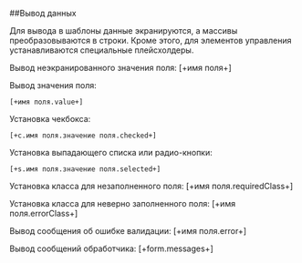 ##Вывод данных

Для вывода в шаблоны данные экранируются, а массивы преобразовываются в строки. Кроме этого, для элементов управления устанавливаются специальные плейсхолдеры.

Вывод неэкранированного значения поля:
[+имя поля+]

Вывод значения поля: 
```
[+имя поля.value+]
```

Установка чекбокса: 
```
[+c.имя поля.значение поля.checked+]
```

Установка выпадающего списка или радио-кнопки: 
```
[+s.имя поля.значение поля.selected+]
```

Установка класса для незаполненного поля:
[+имя поля.requiredСlass+]

Установка класса для неверно заполненного поля:
[+имя поля.errorClass+]

Вывод сообщения об ошибке валидации:
[+имя поля.error+]

Вывод сообщений обработчика:
[+form.messages+]